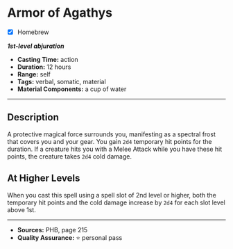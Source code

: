 # Armor of Agathys
- [x] Homebrew

***1st-level abjuration***
- **Casting Time:** action
- **Duration:** 12 hours
- **Range:** self
- **Tags:** verbal, somatic, material
- **Material Components:** a cup of water

---

## Description
A protective magical force surrounds you, manifesting as a spectral frost that covers you and your gear.
You gain `2d4` temporary hit points for the duration.
If a creature hits you with a Melee Attack while you have these hit points, the creature takes `2d4` cold damage.

## At Higher Levels
When you cast this spell using a spell slot of 2nd level or higher, both the temporary hit points and the cold damage increase by `2d4` for each slot level above 1st.

---

- **Sources:** PHB, page 215
- **Quality Assurance:** :star: personal pass
